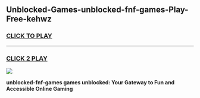 
## Unblocked-Games-unblocked-fnf-games-Play-Free-kehwz
<h3>
<a href="https://premium76.site?title=unblocked-fnf-games&ref=18A1">CLICK TO PLAY</a></h3>
<hr>

<h3>
<a href="https://premium76.site?title=unblocked-fnf-games&ref=18A1">CLICK 2 PLAY</a>
  
</h3>

<a href="https://premium76.site?title=unblocked-fnf-games&ref=18A1"><img src="https://clearcache.store/games.png"></a>


**unblocked-fnf-games games unblocked: Your Gateway to Fun and Accessible Online Gaming**
